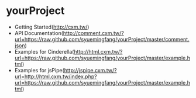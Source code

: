 # yourProject
+ Getting Started(http://cxm.tw/)
+ API Documentation(http://comment.cxm.tw/?url=https://raw.github.com/syuemingfang/yourProject/master/comment.json)
+ Examples for Cinderella(http://html.cxm.tw/?url=https://raw.github.com/syuemingfang/yourProject/master/example.html)
+ Examples for jsPipe(http://jspipe.cxm.tw/?url=http://html.cxm.tw/index.php?url=https://raw.github.com/syuemingfang/yourProject/master/example.html)